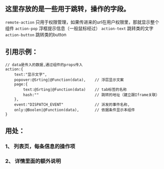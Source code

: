 ## 这里存放的是一些用于跳转，操作的字段。

`remote-action`         只用于权限管理，如果传进来的url在用户权限里，那就显示整个组件
`action-pop`            浮框提示信息（一般鼠标经过）
`action-text`           跳转类的文字     
`action-button`         跳转类的button

## 引用示例：

```
// data是传入的数据,通过组件的props传入
action:{
    text:"显示文字",
    popover:@Srting|@Function(data),    // 浮层显示文案
    page:{
        text:@Srting|@Function(data)    // tab标签的名称
        hash:""                         // 跳转的地址（建立跟Iframe关联）
    },
    event:"DISPATCH_EVENT"              // 派发的事件名称,
    only:@Boolen|@Function(data),       // 依据条件显示本组件
}
```

## 用处：
### 1、 列表页，每条信息的操作项
### 2、 详情里面的额外说明
